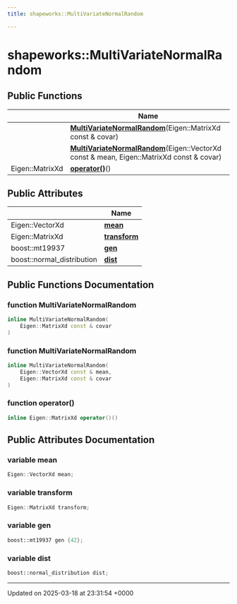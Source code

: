 ```yaml
---
title: shapeworks::MultiVariateNormalRandom

---
```


# shapeworks::MultiVariateNormalRandom





## Public Functions

|                | Name           |
| -------------- | -------------- |
| | **[MultiVariateNormalRandom](../Classes/structshapeworks_1_1MultiVariateNormalRandom.md#function-multivariatenormalrandom)**(Eigen::MatrixXd const & covar) |
| | **[MultiVariateNormalRandom](../Classes/structshapeworks_1_1MultiVariateNormalRandom.md#function-multivariatenormalrandom)**(Eigen::VectorXd const & mean, Eigen::MatrixXd const & covar) |
| Eigen::MatrixXd | **[operator()](../Classes/structshapeworks_1_1MultiVariateNormalRandom.md#function-operator())**() |

## Public Attributes

|                | Name           |
| -------------- | -------------- |
| Eigen::VectorXd | **[mean](../Classes/structshapeworks_1_1MultiVariateNormalRandom.md#variable-mean)**  |
| Eigen::MatrixXd | **[transform](../Classes/structshapeworks_1_1MultiVariateNormalRandom.md#variable-transform)**  |
| boost::mt19937 | **[gen](../Classes/structshapeworks_1_1MultiVariateNormalRandom.md#variable-gen)**  |
| boost::normal_distribution | **[dist](../Classes/structshapeworks_1_1MultiVariateNormalRandom.md#variable-dist)**  |

## Public Functions Documentation

### function MultiVariateNormalRandom

```cpp
inline MultiVariateNormalRandom(
    Eigen::MatrixXd const & covar
)
```


### function MultiVariateNormalRandom

```cpp
inline MultiVariateNormalRandom(
    Eigen::VectorXd const & mean,
    Eigen::MatrixXd const & covar
)
```


### function operator()

```cpp
inline Eigen::MatrixXd operator()()
```


## Public Attributes Documentation

### variable mean

```cpp
Eigen::VectorXd mean;
```


### variable transform

```cpp
Eigen::MatrixXd transform;
```


### variable gen

```cpp
boost::mt19937 gen {42};
```


### variable dist

```cpp
boost::normal_distribution dist;
```


-------------------------------

Updated on 2025-03-18 at 23:31:54 +0000